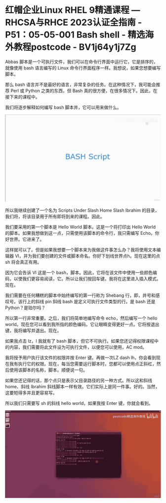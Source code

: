 # 红帽企业Linux RHEL 9精通课程 — RHCSA与RHCE 2023认证全指南 - P51：05-05-001 Bash shell - 精选海外教程postcode - BV1j64y1j7Zg

Abbas 脚本是一个可执行文件，我们可以在命令行界面中运行它，它是排序的，就像使用 bash 语言编写的 Linux 命令行界面程序一样。我想说，如果您想要编写脚本。

那么 bash 语言并不是最好的语言，非常复杂的任务。在这种情况下，我可能会推荐 Perl 或 Python 之类的东西，但 Bash 真的很方便，在很多情况下。因此，在接下来的课程中。

我们将逐步解释如何编写 bash 脚本并，它可以用来做什么。

![](img/4624775a084517a9beb53d844f5b5ff0_1.png)

所以我继续创建了一个名为 Scripts Under Slash Home Slash Ibrahim 的目录，我们将，将该目录用于所有即将到来的课程。因此。

我们要采用的第一个脚本是 Hello World 脚本。这是一个将打印出 Hello World 的脚本。如果我想做到这一点，只需使用该脚本的命令行，我只需编写 Echo。你好世界。它进来了。

这样就可以了。但是如果我想要一个脚本来为我做这件事怎么办？我将使用文本编辑器 VI，并为我们要创建的文件或脚本命名。你好下划线世界点h。现在这里的点 sh 将会真正有用。

因为它会告诉 VI 这是一个 bash，脚本。因此，它将在该文件中使用一些颜色编码，以使我们更容易阅读，它。所以让我们按回车键。我将在这里进入插入模式。现在。

我们需要在任何糟糕的脚本中始终编写的第一行称为 Shebang 行，即，井号和感叹号。该行上的斜线 pin 斜线 bash 是定义可执行文件类型的行。是 bash 还是 Python？是珀尔吗？

所以第一行非常重要。之后，我们将简单地编写命令 echo，然后编写一个 hello world。现在您可以看到我所指的颜色编码。它让眼睛变得更好一点。它将按退出键，我将编写并退出。现在。

如果我点击 lz，l 我就有了 bash 脚本，但它不可执行。如果您还记得权限课程中的内容，我们需要将此文件设为可执行文件，以便您可以使用，AC mod。

我将授予用户执行该文件的权限并按 Enter 键。再做一次LZ dash lh，你会看到现在我有执行它的权限。现在，每当您需要运行脚本时，您都可以使用点正斜杠，然后使用该脚本的名称，脚本。顺便说一句。

如果您还记得的话，那个点只是表示父目录路径的另一种方式。所以这和斜线 home、斜线 Ibrahim 斜线脚本一样有效。它们实际上是同一件事。好的。当然，这要短得多并且更容易写。

所以我们只需要写 sh 的斜线 hello world，如果我按 Enter 键，你就会看到。

![](img/4624775a084517a9beb53d844f5b5ff0_3.png)